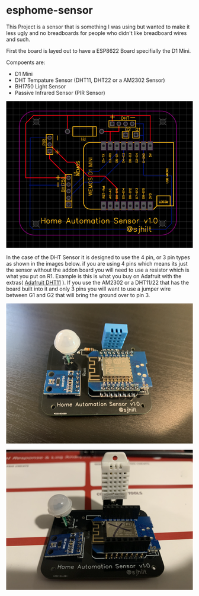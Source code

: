 # esphome-sensor

This Project is a sensor that is something I was using but wanted to make it less ugly and no breadboards for people who didn't like breadboard wires and such. 

First the board is layed out to have a ESP8622 Board specifially the D1 Mini.

Compoents are: 
* D1 Mini
* DHT Tempature Sensor (DHT11, DHT22 or a AM2302 Sensor) 
* BH1750 Light Sensor
* Passive Infrared Sensor (PIR Sensor)


![](https://github.com/sjhilt/esphome-sensor/blob/main/Screen%20Shot%202021-07-27%20at%209.51.41%20AM.png)

In the case of the DHT Sensor it is designed to use the 4 pin, or 3 pin types as shown in the images below. if you are using 4 pins which means its just the sensor without the addon board you will need to use a resistor which is what you put on R1. Example is this is what you buy on Adafruit with the extras( [Adafruit DHT11](https://www.adafruit.com/product/386) ). If you use the AM2302 or a DHT11/22 that has the board built into it and only 3 pins you will want to use a jumper wire between G1 and G2 that will bring the ground over to pin 3. 

![DHT11](https://github.com/sjhilt/esphome-sensor/blob/main/IMG_1633.png)

![AM2302](https://github.com/sjhilt/esphome-sensor/blob/main/IMG_1608.png)

